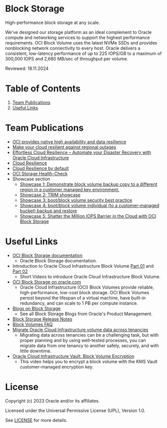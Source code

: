 # Block Storage

High-performance block storage at any scale.

We've designed our storage platform as an ideal complement to Oracle compute and networking services to support the highest performance requirements. OCI Block Volume uses the latest NVMe SSDs and provides nonblocking network connectivity to every host. Oracle delivers a consistent, low-latency performance of up to 225 IOPS/GB to a maximum of 300,000 IOPS and 2,680 MB/sec of throughput per volume.

Reviewed: 18.11.2024

# Table of Contents

1. [Team Publications](#team-publications)
2. [Useful Links](#useful-links)

# Team Publications

- [OCI provides native high availability and data resilience](https://blogs.oracle.com/cloud-infrastructure/post/oci-provide-cloud-resilience-by-default)
- [Make your cloud resilient against regional outages](https://www.youtube.com/watch?v=IVqLe_XH_AE)
- [Effortless Cloud Resilience – Automate your Disaster Recovery with Oracle Cloud Infrastructure](https://www.youtube.com/watch?v=P3qWyjE9HMQ)
- [Cloud Resilience](https://gitlab.com/hmielimo/cloud-resilience/-/blob/main/doc/cloud.resilience/README.md)
- [Cloud Resilience by default](https://gitlab.com/hmielimo/cloud-resilience-by-default/)
- [OCI Storage Health-Check](https://gitlab.com/hmielimo/oci-storage-health-check/)
- Showcase section
  - [Showcase 1: Demonstrate block volume backup copy to a different region in a customer managed key environment.](https://gitlab.com/hmielimo/cloud-resilience-by-default/-/tree/main/copy.customer.managed.key.backup)
  - [Showcase 2: TRIM showcase](showcase-2)
  - [Showcase 3: boot/block volume security best practice](showcase-3)
  - [Showcase 4: boot/block volume individual (to a customer-managed bucket) backup and restore](showcase-4)
  - [Showcase 5: Shatter the Million IOPS Barrier in the Cloud with OCI Block Storage](https://gitlab.com/hmielimo/next-generation-cloud/-/tree/main/doc/oci.block.storage.plan.and.proof)


# Useful Links

- [OCI Block Storage documentation](https://docs.oracle.com/en-us/iaas/Content/Block/home.htm)
  - Oracle Block Storage documentation.
- Introduction to Oracle Cloud Infrastructure Block Volume [Part 01](https://www.youtube.com/watch?v=rNrBxdDC8vc) and [Part 02](https://www.youtube.com/watch?v=ldZDySWv8sw)
  - Short Videos to introduce Oracle Cloud Infrastructure Block Volume.
- [OCI Block Storage on oracle.com](https://www.oracle.com/cloud/storage/block-volumes/)
  - Oracle Cloud Infrastructure (OCI) Block Volumes provide reliable, high-performance, low-cost block storage. OCI Block Volumes persist beyond the lifespan of a virtual machine, have built-in redundancy, and can scale to 1 PB per compute instance.
- [Blogs on Block Storage](https://blogs.oracle.com/authors/max-verun)
  - See all Block Storage Blogs from Oracle's Product Management.
- [Block Storage Release Notes](https://docs.oracle.com/en-us/iaas/releasenotes/services/blockvolume/)
- [Block Volumes FAQ](https://www.oracle.com/cloud/storage/block-volumes/faq)
- [Migrate Oracle Cloud Infrastructure volume data across tenancies](https://docs.oracle.com/en/solutions/migrate-data-across-tenancies)
  - Migrating data across tenancies can be a challenging task, but with proper planning and by using well-tested processes, you can migrate data from one tenancy to another safely, securely, and with little downtime.
- [Oracle Cloud Infrastructure Vault: Block Volume Encryption](https://www.youtube.com/watch?v=3GBPIx4hlRU)
  - This video helps you to encrypt a block volume with the KMS Vault customer-managed encryption key.

# License

Copyright (c) 2023 Oracle and/or its affiliates.

Licensed under the Universal Permissive License (UPL), Version 1.0.

See [LICENSE](https://github.com/oracle-devrel/technology-engineering/blob/main/LICENSE) for more details.
